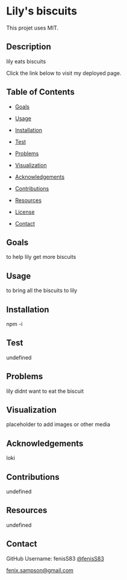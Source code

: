 # Lily's biscuits

  

  This projet uses MIT.

  ## Description

  lily eats biscuits
  
  Click the link below to visit my deployed page.

  <!-- [URL](undefined) -->

  ## Table of Contents
  
  * [Goals](#goals)

  * [Usage](#usage) 

  * [Installation](#installation)  

  * [Test](#test)

  * [Problems](#problems)

  * [Visualization](#visualization)

  * [Acknowledgements](#acknowledgements)

  * [Contributions](#contributions)

  * [Resources](#resources)

  * [License](#license) 

  * [Contact](#contact) 

  
  ## Goals

  to help lily get more biscuits

  ## Usage

  to bring all the biscuits to lily

  ## Installation
  
  npm -i  

  ## Test

  undefined

  ## Problems

  lily didnt want to eat the biscuit

  ## Visualization

  placeholder to add images or other media

  ## Acknowledgements

  loki

  ## Contributions

  undefined

  ## Resources
 
  undefined

  ## Contact
  
  GitHub Username: fenisS83 [@fenisS83](https://github.com/fenisS83)

  fenix.sampson@gmail.com


